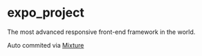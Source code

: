 # expo_project

The most advanced responsive front-end framework in the world.

Auto commited via [Mixture](http://mixture.io)